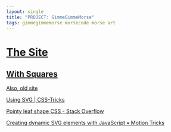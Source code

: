 ```yaml
---
layout: single
title: "PROJECT: GimmeGimmeMorse"
tags: gimmegimmemorse morsecode morse art
---
```



# [The Site](http://gimmegimmemorse.com/)

## [With Squares](http://gimmegimmemorse.com/squares.html)

[Also, old site](http://www.og.kendraosburn.com/)

[Using SVG | CSS-Tricks](https://css-tricks.com/using-svg/)

[Pointy leaf shape CSS - Stack Overflow](https://stackoverflow.com/questions/33875023/pointy-leaf-shape-css/33876355)

[Creating dynamic SVG elements with JavaScript • Motion Tricks](https://www.motiontricks.com/creating-dynamic-svg-elements-with-javascript/)